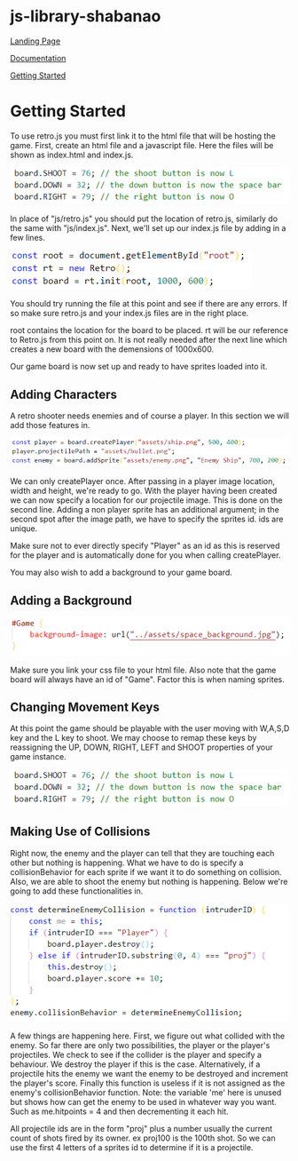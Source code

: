 # js-library-shabanao

[Landing Page](https://boiling-ridge-29637.herokuapp.com/)

[Documentation](https://boiling-ridge-29637.herokuapp.com/documentation.html)


[Getting Started](http://localhost:5500/pub/getting-started.html)

# Getting Started

To use retro.js you must first link it to the html
file that will be hosting the game. First, create an
html file and a javascript file. Here the files will
be shown as index.html and index.js.




![Project Image1](/doc/remap.PNG)


 In place of "js/retro.js" you should put the location of retro.js, similarly do the same with "js/index.js". Next, we'll set up our index.js file by adding in a few lines.
 
 
![Project Image2](/doc/indexjs-init.PNG)


 You should try running the file at this point and see if there are any errors. If so make sure retro.js and your index.js files are in the right place. 
 
 
 
 root contains the location for the board to be placed. rt will be our reference to Retro.js from this point on. It is not really needed after the next line which creates a new board with the demensions of 1000x600.
 
 
 
 Our game board is now set up and ready to have sprites loaded into it. 
 
 ## Adding Characters
 A retro shooter needs enemies and of course a player. In this section we will add those features in.
 
 
![Project Image3](/doc/creating-player-enemy.PNG)


 We can only createPlayer once. After passing in a player image location, width and height, we're ready to go. With the player having been created we can now specify a location for our projectile image. This is done on the second line. Adding a non player sprite has an additional argument; in the second spot after the image path, we have to specify the sprites id. ids are unique.

Make sure not to ever directly specify "Player" as an id as this is reserved for the player and is automatically done for you when calling createPlayer.


You may also wish to add a background to your game board.

## Adding a Background

![Project Image4](/doc/add-background.PNG)



Make sure you link your css file to your html file. Also note that the game board will always have an id of "Game". Factor this is when naming sprites.

## Changing Movement Keys
At this point the game should be playable with the user moving with W,A,S,D key and the L key to shoot. We may choose to remap these keys by reassigning the UP, DOWN, RIGHT, LEFT and SHOOT properties of your game instance.

![Project Image5](/doc/remap.PNG)
## Making Use of Collisions
Right now, the enemy and the player can tell that they are touching each other but nothing is happening. What we have to do is specify a collisionBehavior for each sprite if we want it to do something on collision. Also, we are able to shoot the enemy but nothing is happening. Below we're going to add these functionalities in.


![Project Image6](/doc/collision-behaviour.PNG)


A few things are happening here. First, we figure out what collided with the enemy. So far there are only two possibilities, the player or the player's projectiles. We check to see if the collider is the player and specify a behaviour. We destroy the player if this is the case. Alternatively, if a projectile hits the enemy we want the enemy to be destroyed and increment the player's score. Finally this function is useless if it is not assigned as the enemy's collisionBehavior function. Note: the variable 'me' here is unused but shows how can get the enemy to be used in whatever way you want. Such as me.hitpoints = 4 and then decrementing it each hit.


All projectile ids are in the form "proj" plus a number usually the current count of shots fired by its owner. ex proj100 is the 100th shot. So we can use the first 4 letters of a sprites id to determine if it is a projectile.

